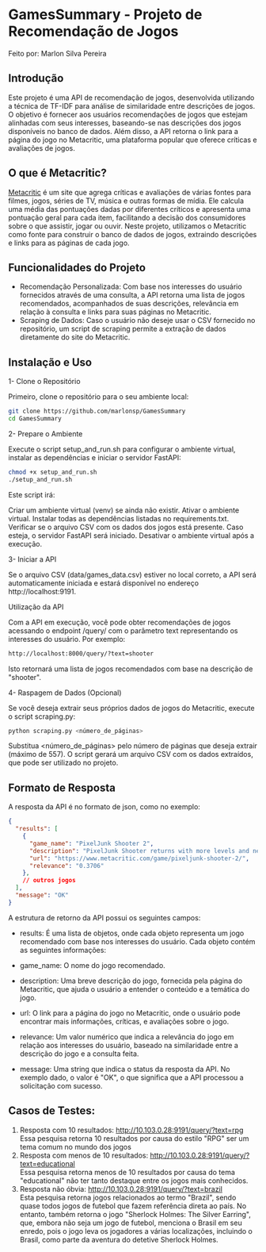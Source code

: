 # GamesSummary - Projeto de Recomendação de Jogos
Feito por: Marlon Silva Pereira

## Introdução
Este projeto é uma API de recomendação de jogos, desenvolvida utilizando a técnica de TF-IDF para análise de similaridade entre descrições de jogos. O objetivo é fornecer aos usuários recomendações de jogos que estejam alinhadas com seus interesses, baseando-se nas descrições dos jogos disponíveis no banco de dados. Além disso, a API retorna o link para a página do jogo no Metacritic, uma plataforma popular que oferece críticas e avaliações de jogos.

## O que é Metacritic?
[Metacritic](https://www.metacritic.com/) é um site que agrega críticas e avaliações de várias fontes para filmes, jogos, séries de TV, música e outras formas de mídia. Ele calcula uma média das pontuações dadas por diferentes críticos e apresenta uma pontuação geral para cada item, facilitando a decisão dos consumidores sobre o que assistir, jogar ou ouvir. Neste projeto, utilizamos o Metacritic como fonte para construir o banco de dados de jogos, extraindo descrições e links para as páginas de cada jogo.

## Funcionalidades do Projeto
- Recomendação Personalizada: Com base nos interesses do usuário fornecidos através de uma consulta, a API retorna uma lista de jogos recomendados, acompanhados de suas descrições, relevância em relação à consulta e links para suas páginas no Metacritic.
- Scraping de Dados: Caso o usuário não deseje usar o CSV fornecido no repositório, um script de scraping permite a extração de dados diretamente do site do Metacritic.

## Instalação e Uso

1- Clone o Repositório

Primeiro, clone o repositório para o seu ambiente local:

```bash
git clone https://github.com/marlonsp/GamesSummary
cd GamesSummary
```

2- Prepare o Ambiente

Execute o script setup_and_run.sh para configurar o ambiente virtual, instalar as dependências e iniciar o servidor FastAPI:

```bash
chmod +x setup_and_run.sh
./setup_and_run.sh
```
Este script irá:

Criar um ambiente virtual (venv) se ainda não existir.
Ativar o ambiente virtual.
Instalar todas as dependências listadas no requirements.txt.
Verificar se o arquivo CSV com os dados dos jogos está presente. Caso esteja, o servidor FastAPI será iniciado.
Desativar o ambiente virtual após a execução.

3- Iniciar a API

Se o arquivo CSV (data/games_data.csv) estiver no local correto, a API será automaticamente iniciada e estará disponível no endereço http://localhost:9191.

Utilização da API

Com a API em execução, você pode obter recomendações de jogos acessando o endpoint /query/ com o parâmetro text representando os interesses do usuário. Por exemplo:

```bash
http://localhost:8000/query/?text=shooter
```
Isto retornará uma lista de jogos recomendados com base na descrição de "shooter".

4- Raspagem de Dados (Opcional)

Se você deseja extrair seus próprios dados de jogos do Metacritic, execute o script scraping.py:

```bash
python scraping.py <número_de_páginas>
```
Substitua <número_de_páginas> pelo número de páginas que deseja extrair (máximo de 557).
O script gerará um arquivo CSV com os dados extraídos, que pode ser utilizado no projeto.

## Formato de Resposta
A resposta da API é no formato de json, como no exemplo:
```json
{
  "results": [
    {
      "game_name": "PixelJunk Shooter 2",
      "description": "PixelJunk Shooter returns with more levels and new features....",
      "url": "https://www.metacritic.com/game/pixeljunk-shooter-2/",
      "relevance": "0.3706"
    },
    // outros jogos
  ],
  "message": "OK"
}
```
A estrutura de retorno da API possui os seguintes campos:

- results: É uma lista de objetos, onde cada objeto representa um jogo recomendado com base nos interesses do usuário. Cada objeto contém as seguintes informações:

- game_name: O nome do jogo recomendado.
- description: Uma breve descrição do jogo, fornecida pela página do Metacritic, que ajuda o usuário a entender o conteúdo e a temática do jogo.
- url: O link para a página do jogo no Metacritic, onde o usuário pode encontrar mais informações, críticas, e avaliações sobre o jogo.
- relevance: Um valor numérico que indica a relevância do jogo em relação aos interesses do usuário, baseado na similaridade entre a descrição do jogo e a consulta feita.
- message: Uma string que indica o status da resposta da API. No exemplo dado, o valor é "OK", o que significa que a API processou a solicitação com sucesso.

## Casos de Testes:

1. Resposta com 10 resultados: http://10.103.0.28:9191/query/?text=rpg<br>
Essa pesquisa retorna 10 resultados por causa do estilo "RPG" ser um tema comum no mundo dos jogos
2. Resposta com menos de 10 resultados: http://10.103.0.28:9191/query/?text=educational<br>
Essa pesquisa retorna menos de 10 resultados por causa do tema "educational" não ter tanto destaque entre os jogos mais conhecidos.
3. Resposta não óbvia: http://10.103.0.28:9191/query/?text=brazil<br>
Esta pesquisa retorna jogos relacionados ao termo "Brazil", sendo quase todos jogos de futebol que fazem referência direta ao país. No entanto, também retorna o jogo "Sherlock Holmes: The Silver Earring", que, embora não seja um jogo de futebol, menciona o Brasil em seu enredo, pois o jogo leva os jogadores a várias localizações, incluindo o Brasil, como parte da aventura do detetive Sherlock Holmes.
